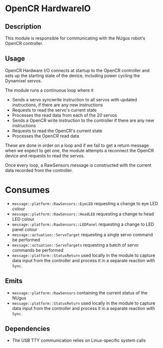 # OpenCR HardwareIO

## Description

This module is responsible for communicating with the NUgus robot's OpenCR
controller.

## Usage

OpenCR Hardware I/O connects at startup to the OpenCR controller and sets up the starting state of the device, including power cycling the Dynamixel servos.

The module runs a continuous loop where it

- Sends a servo syncwrite instruction to all servos with updated instructions, if there are any new instructions
- Requests to read the servo's current state
- Processes the read data from each of the 20 servos
- Sends a OpenCR write instruction to the controller if there are any new instructions
- Requests to read the OpenCR's current state
- Processes the OpenCR read data

These are done in order on a loop and if we fail to get a return message when we expect to get one, the module attempts a reconnect the OpenCR device and requests to read the servos.

Once every loop, a RawSensors message is constructed with the current data recorded from the controller.

# Consumes

- `message::platform::RawSensors::EyeLED` requesting a change to eye LED colour
- `message::platform::RawSensors::HeadLED` requesting a change to head LED colour
- `message::platform::RawSensors::LEDPanel` requesting a change to LED panel colour
- `message::actuation::ServoTarget` requesting a single servo command be performed
- `message::actuation::ServoTargets` requesting a batch of servo commands be performed
- `message::platform::StatusReturn` used locally in the module to capture data input from the controller and process it in a separate reaction with `Sync`.

## Emits

- `message::platform::RawSensors` containing the current status of the NUgus
- `message::platform::StatusReturn` used locally in the module to capture data input from the controller and process it in a separate reaction with `Sync`.

## Dependencies

- The USB TTY communication relies on Linux-specific system calls
